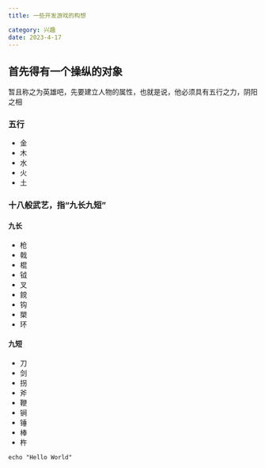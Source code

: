 ```yaml
---
title: 一些开发游戏的构想

category: 兴趣
date: 2023-4-17
---
```



## 首先得有一个操纵的对象
暂且称之为英雄吧，先要建立人物的属性，也就是说，他必须具有五行之力，阴阳之相
### 五行
- 金
- 木
- 水
- 火
- 土
### 十八般武艺，指“九长九短”
#### 九长
- 枪
- 戟
- 棍
- 钺
- 叉
- 鎲
- 钩
- 槊
- 环
#### 九短
- 刀
- 剑
- 拐
- 斧
- 鞭
- 锏
- 锤
- 棒
- 杵


```shell
echo "Hello World"
```

